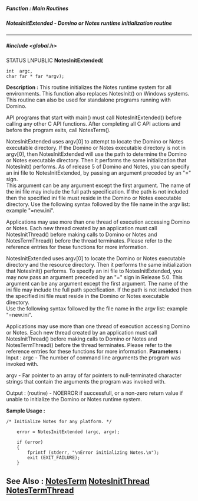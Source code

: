##### Function : Main Routines
##### NotesInitExtended - Domino or Notes runtime initialization routine
---
##### #include <global.h>
STATUS LNPUBLIC **NotesInitExtended(**

	int  argc,
	char far * far *argv);
**Description :**
This routine initializes the Notes runtime system for all environments.  This 
function also replaces NotesInit() on Windows systems.  This routine can also 
be used for standalone programs running with Domino.

API programs that start with main() must call NotesInitExtended() before 
calling any other C API functions.   After completing all C API actions and 
before the program exits, call NotesTerm().

NotesInitExtended uses argv[0] to attempt to locate the Domino or Notes 
executable directory.   If the Domino or Notes executable directory is not in 
argv[0], then NotesInitExtended will use the path to determine the Domino or 
Notes executable directory. Then it performs the same initialization that 
NotesInit() performs.   As of release 5 of Domino and Notes, you can specify an 
ini file to NotesInitExtended, by passing an argument preceded by an "=" sign.  
This argument can be any argument except the first argument.  The name of the 
ini file may include the full path specification.  If the path is not included 
then the specified ini file must reside in the Domino or Notes executable 
directory.  Use the following syntax followed by the file name in the argv 
list: example "=new.ini".

Applications may use more than one thread of execution accessing Domino or 
Notes.  Each new thread created by an application must call NotesInitThread() 
before making calls to Domino or Notes and NotesTermThread() before the thread 
terminates.  Please refer to the reference entries for these functions for more 
information.

NotesInitExtended uses argv[0] to locate the Domino or Notes executable 
directory and the resource directory. Then it performs the same initialization 
that NotesInit() performs.  To specify an ini file to NotesInitExtended, you 
may now pass an argument preceded by an "=" sign in Release 5.0.  This argument 
can be any argument except the first argument.  The name of the ini file may 
include the full path specification.  If the path is not included then the 
specified ini file must reside in the Domino or Notes executable directory.  
Use the following syntax followed by the file name in the argv list: example 
"=new.ini".

Applications may use more than one thread of execution accessing Domino or 
Notes.  Each new thread created by an application must call NotesInitThread() 
before making calls to Domino or Notes and NotesTermThread() before the thread 
terminates.  Please refer to the reference entries for these functions for more 
information.
**Parameters :**
Input :
argc  -  The number of command line arguments the program was invoked with.

argv  -  Far pointer to an array of far pointers to null-terminated character strings that contain the arguments the program was invoked with.

Output :
(routine)  -  NOERROR if successfull, or a non-zero return value if unable to initialize the Domino or Notes runtime system.


**Sample Usage :**
```
/* Initialize Notes for any platform. */

    error = NotesInitExtended (argc, argv);

    if (error)
    {
        fprintf (stderr, "\nError initializing Notes.\n");
        exit (EXIT_FAILURE);
    }
```
**See Also :**
[NotesTerm](D:/md_files/NotesTerm.md)
[NotesInitThread](D:/md_files/NotesInitThread.md)
[NotesTermThread](D:/md_files/NotesTermThread.md)
---
